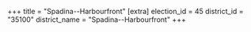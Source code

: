 +++
title = "Spadina--Harbourfront"
[extra]
election_id = 45
district_id = "35100"
district_name = "Spadina--Harbourfront"
+++
